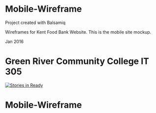 # Mobile-Wireframe
Project created with Balsamiq

Wireframes for Kent Food Bank Website. 
This is the mobile site mockup.

Jan 2016

Green River Community College
IT 305
=======
[![Stories in Ready](https://badge.waffle.io/GRIT305-Team-Binary/Mobile-Wireframe.png?label=ready&title=Ready)](https://waffle.io/GRIT305-Team-Binary/Mobile-Wireframe)
# Mobile-Wireframe

